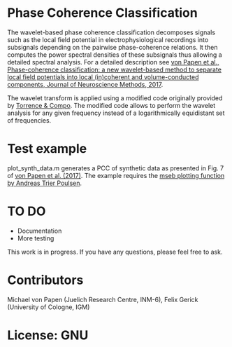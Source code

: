 # Phase Coherence Classification

The wavelet-based phase coherence classification decomposes signals such as the local field potential in electrophysiological recordings into subsignals depending on the pairwise phase-coherence relations. It then computes the power spectral densities of these subsignals thus allowing a detailed spectral analysis. For a detailed description see [von Papen et al., Phase-coherence classification: a new wavelet-based method to separate local field potentials into local (in)coherent and volume-conducted components, Journal of Neuroscience Methods, 2017](http://www.sciencedirect.com/science/article/pii/S0165027017303035).

The wavelet transform is applied using a modified code originally provided by [Torrence & Compo](http://paos.colorado.edu/research/wavelets/). The modified code allows to perform the wavelet analysis for any given frequency instead of a logarithmically equidistant set of frequencies.

# Test example
plot_synth_data.m generates a PCC of synthetic data as presented in Fig. 7 of [von Papen et al. (2017)](http://www.sciencedirect.com/science/article/pii/S0165027017303035). The example requires the [mseb plotting function by Andreas Trier Poulsen](https://de.mathworks.com/matlabcentral/fileexchange/47950-mseb-x-y-errbar-lineprops-transparent-?focused=3861325&tab=function).

# TO DO
- Documentation
- More testing

<!--Please excuse the current state of this code. It needs to be cleaned up, restructured and commented. -->
This work is in progress. If you have any questions, please feel free to ask.


# Contributors

Michael von Papen (Juelich Research Centre, INM-6), Felix Gerick (University of Cologne, IGM)

# License: GNU

